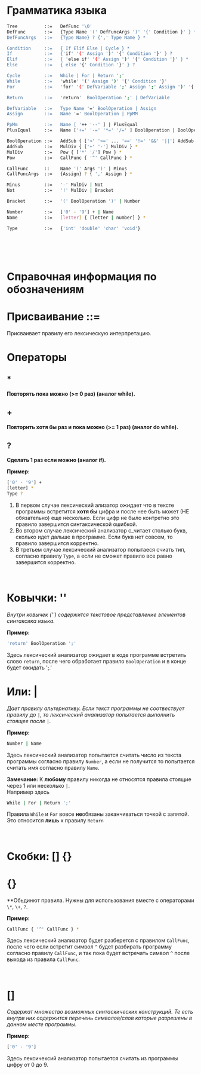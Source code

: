 # Грамматика языка

```bash
Tree          ::=   DefFunc '\0'
DefFunc       ::=   {Type Name '(' DefFuncArgs ')' '{' Condition }' } *
DefFuncArgs   ::=   {Type Name} ? {',' Type Name } *

Condition     ::=   { If Elif Else | Cycle } *
If            ::=   {'if' '(' Assign ')' '{' Condition '}' } ?
Elif          ::=   { 'else if' '(' Assign ')' '{' Condition '}' } *
Else          ::=   { else '{' Condition '}' } ?

Cycle         ::=   While | For | Return ';'
While         ::=   'while' '(' Assign ')' '{' Condition '}'
For           ::=   'for' '(' DefVariable ';' Assign ';' Assign ')' '{' Condition '}'

Return        ::=   'return'  BoolOperation ';' | DefVariable

DefVariable   ::=   Type Name '=' BoolOperation | Assign
Assign        ::=   Name '=' BoolOperation | PpMM

PpMm          ::=   Name [ '++ '--' ] | PlusEqual
PlusEqual     ::=   Name ['+=' '-=' '*=' '/=' ] BoolOperation | BoolOperation

BoolOperation ::=   AddSub { ['>' '>=' ... '==' '!=' '&&' '||'] AddSub } *
AddSub        ::=   MulDiv { ['+' '-'] MulDiv } *
MulDiv        ::=   Pow { ['*' '/'] Pow } *
Pow           ::=   CallFunc { '^' CallFunc } *

CallFunc      ::    Name '(' Args ')' | Minus
CallFuncArgs  ::=   {Assign} ? { ',' Assign } *

Minus         ::=   '-' MulDiv | Not
Not           ::=   '!' MulDiv | Bracket

Bracket       ::=   '(' BoolOperation ')' | Number

Number        ::=   ['0' - '9'] + | Name
Name          ::=   [letter] { [letter | number] } *

Type          ::=   {'int' 'double' 'char' 'void'}
```

<br>
<br>
<br>

# Справочная информация по обозначениям

# Присваивание ::=

Присваивает правилу его лексическую интерпретацию.

# Операторы 
## \*
**Повторять пока можно (>= 0 раз) (аналог while).**

## \+
**Повторить хотя бы раз и пока можно (>= 1 раз) (аналог do while).**

## ?
**Сделать 1 раз если можно (аналог if).**

**Пример:**

```bash
['0' - '9'] +
[letter] *
Type ?
```
1. В первом случае лексический ализатор ожидает что в тексте программы встретится **хотя бы** цифра и после нее быть может (НЕ обязательно) еще несколько. Если цифр не было контретно это правило завершится синтаксической ошибкой.
2. Во втором случае лексический анализатор с_читает столько букв, сколько идет дальше в программе. Если букв нет совсем, то правило завершится корректно.
3. В третьем случае лексический анализатор попытаеся счиать тип, согласно правилу `Type`, а если не сможет правило все равно завершится корректно.

<br>

# Ковычки: ''
*Внутри ковычек ('') содержится текстовое представление элементов синтаксика языка.*

**Пример:**

```bash
'return' BoolOperation ';'
```
Здесь лексический анализатор ожидает в коде программе встретить слово `return`, после чего обработает правило `BoolOperation` и в конце будет ожидать ';.'

# Или: |

*Дает правилу альтернативу. Если текст программы не соотвествует правилу до `|`, то лексический анализатор попытается выполнить стоящее после `|`.*

**Пример:**

```bash
Number | Name
```
Здесь лексический анализатор попытается считать число из текста программы согласно правилу `Number`, а если не получится то попытается считать имя согласно правилу `Name`.

**Замечание:** К **любому** правилу никогда не относятся правила стоящие через 1 или несколько `|`.\
Например здесь
```bash
While | For | Return ';'
```
Правила `While` и `For` вовсе **не**обязаны заканчиваться точкой с запятой. Это относится **лишь** к правилу `Return`

<br>

# Скобки: [] {}

# {}
**Обьдинют правила. Нужны для использования вместе с операторами `\*`, `\+`, `?`.

**Пример:**

```bash
CallFunc { '^' CallFunc } *
```
Здесь лексический анализатор будет разберется с правилом `CallFunc`, после чего если встретит символ `^` будет разбирать программу согласно правилу `CallFunc`, и так пока будет встречать символ `^` после выхода из правила `CallFunc`.

<br>

# []
*Содержат множество возможных синтаскических конструкций. Те есть внутри них содержится перечень символов/слов которые разрешены в данном месте программы*.

**Пример:**
```bash
['0' - '9']
```

Здесь лексичексий анализатор попытается считать из программы цифру от 0 до 9.
